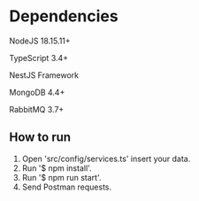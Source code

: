 # Dependencies
NodeJS 18.15.11+

TypeScript 3.4+

NestJS Framework

MongoDB 4.4+

RabbitMQ 3.7+

## How to run
1. Open 'src/config/services.ts' insert your data.
2. Run '$ npm install'.
3. Run '$ npm run start'.
4. Send Postman requests.